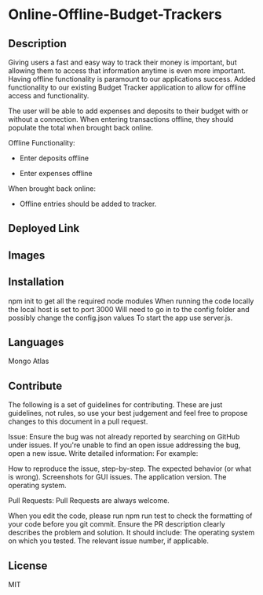 # Online-Offline-Budget-Trackers

## Description

Giving users a fast and easy way to track their money is important, but allowing them to access that information anytime is even more important. Having offline functionality is paramount to our applications success. Added functionality to our existing Budget Tracker application to allow for offline access and functionality.

The user will be able to add expenses and deposits to their budget with or without a connection. When entering transactions offline, they should populate the total when brought back online.

Offline Functionality:

- Enter deposits offline

- Enter expenses offline

When brought back online:

- Offline entries should be added to tracker.

## Deployed Link

## Images

## Installation

npm init to get all the required node modules
When running the code locally the local host is set to port 3000
Will need to go in to the config folder and possibly change the config.json values
To start the app use server.js.

## Languages

Mongo Atlas

## Contribute

The following is a set of guidelines for contributing. These are just guidelines, not rules, so use your best judgement and feel free to propose changes to this document in a pull request.

Issue: Ensure the bug was not already reported by searching on GitHub under issues. If you're unable to find an open issue addressing the bug, open a new issue. Write detailed information: For example:

How to reproduce the issue, step-by-step. The expected behavior (or what is wrong). Screenshots for GUI issues. The application version. The operating system.

Pull Requests: Pull Requests are always welcome.

When you edit the code, please run npm run test to check the formatting of your code before you git commit. Ensure the PR description clearly describes the problem and solution. It should include: The operating system on which you tested. The relevant issue number, if applicable.

## License

MIT
